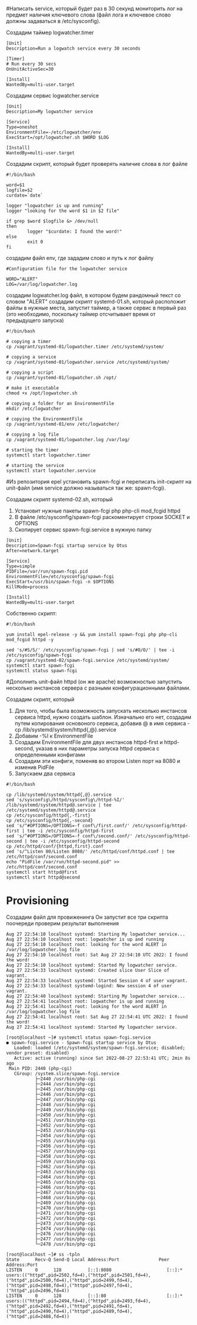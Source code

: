 #Написать service, который будет раз в 30 секунд мониторить лог на предмет наличия ключевого слова (файл лога и ключевое слово должны задаваться в /etc/sysconfig).

Создадим таймер
logwatcher.timer 
```
[Unit]
Description=Run a logwatch service every 30 seconds

[Timer]
# Run every 30 secs
OnUnitActiveSec=30

[Install]
WantedBy=multi-user.target
```
Создадим сервис
logwatcher.service
```
[Unit]
Description=My logwatcher service

[Service]
Type=oneshot
EnvironmentFile=-/etc/logwatcher/env
ExecStart=/opt/logwatcher.sh $WORD $LOG

[Install]
WantedBy=multi-user.target
```
Создадим скрипт, который будет проверять наличие слова в лог файле
```
#!/bin/bash

word=$1
logfile=$2
curdate=`date`

logger "logwatcher is up and running"
logger "looking for the word $1 in $2 file"

if grep $word $logfile &> /dev/null
then
        logger "$curdate: I found the word!"
else
        exit 0
fi
```
создадим файл env, где зададим слово и путь к лог файлу
```
#Configuration file for the logwatcher service

WORD="ALERT"
LOG=/var/log/logwatcher.log
```

создадим logwatcher.log файл, в котором будем рандомный текст со словом "ALERT"
создадим скрипт systemd-01.sh, который расположит файлы в нужные места, запустит таймер, а также сервис в первый раз (это необходимо, поскольку таймер отсчитывает время от предыдущего запуска)

```
#!/bin/bash

# copying a timer
cp /vagrant/systemd-01/logwatcher.timer /etc/systemd/system/

# copying a service
cp /vagrant/systemd-01/logwatcher.service /etc/systemd/system/

# copying a script
cp /vagrant/systemd-01/logwatcher.sh /opt/

# make it executable
chmod +x /opt/logwatcher.sh

# copying a folder for an EnvironmentFile
mkdir /etc/logwatcher

# copying the EnvironmentFile
cp /vagrant/systemd-01/env /etc/logwatcher/

# copying a log file
cp /vagrant/systemd-01/logwatcher.log /var/log/

# starting the timer
systemctl start logwatcher.timer

# starting the service
systemctl start logwatcher.service
```

#Из репозитория epel установить spawn-fcgi и переписать init-скрипт на unit-файл (имя service должно называться так же: spawn-fcgi).

Создадим скрипт systemd-02.sh, который
1. Установит нужные пакеты spawn-fcgi php php-cli mod_fcgid httpd
2. В файле /etc/sysconfig/spawn-fcgi раскоментирует строки SOCKET и OPTIONS
3. Скопирует сервис spawn-fcgi.service в нужную папку
```
[Unit]
Description=Spawn-fcgi startup service by Otus
After=network.target

[Service]
Type=simple
PIDFile=/var/run/spawn-fcgi.pid
EnvironmentFile=/etc/sysconfig/spawn-fcgi
ExecStart=/usr/bin/spawn-fcgi -n $OPTIONS
KillMode=process

[Install]
WantedBy=multi-user.target
```
Собственно скрипт:
```
#!/bin/bash

yum install epel-release -y && yum install spawn-fcgi php php-cli mod_fcgid httpd -y

sed 's/#S/S/' /etc/sysconfig/spawn-fcgi | sed 's/#O/O/' | tee -i /etc/sysconfig/spawn-fcgi
cp /vagrant/systemd-02/spawn-fcgi.service /etc/systemd/system/
systemctl start spawn-fcgi
systemctl status spawn-fcgi
```
#Дополнить unit-файл httpd (он же apache) возможностью запустить несколько инстансов сервера с разными конфигурационными файлами.

Создадим скрипт, который 
1. Для того, чтобы была возможность запускать несколько инстансов сервиса httpd, нужно создать шаблон. Изначально его нет, создадим путем копирования основоного сервиса, добавив @ в имя сервиса - cp /lib/systemd/system/httpd{,@}.service
2. Добавим -%I к EnvironmentFile
3. Создадим EnvironmentFile для двух инстансов httpd-first и httpd-second, указав в них параметры запуска httpd сервиса с определенными конфигами
4. Создадим эти конфиги, поменяв во втором Listen порт на 8080 и изменив PidFile
5. Запускаем два сервиса
```
#!/bin/bash

cp /lib/systemd/system/httpd{,@}.service
sed 's/sysconfig\/httpd/sysconfig\/httpd-%I/' /lib/systemd/system/httpd@.service | tee /etc/systemd/system/httpd@.service
cp /etc/sysconfig/httpd{,-first}
cp /etc/sysconfig/httpd{,-second}
sed 's/^#OPTIONS=/OPTIONS=-f conf\/first.conf/' /etc/sysconfig/httpd-first | tee -i /etc/sysconfig/httpd-first
sed 's/^#OPTIONS=/OPTIONS=-f conf\/second.conf/' /etc/sysconfig/httpd-second | tee -i /etc/sysconfig/httpd-second
cp /etc/httpd/conf/{httpd,first}.conf
sed 's/^Listen 80/Listen 8080/' /etc/httpd/conf/httpd.conf | tee /etc/httpd/conf/second.conf
echo "PidFile /var/run/httpd-second.pid" >> /etc/httpd/conf/second.conf
systemctl start httpd@first
systemctl start httpd@second
```

# Provisioning
Создадим файл для провиженинга
Он запустит все три скрипта поочереди
проверим результат выполнения
```
Aug 27 22:54:10 localhost systemd: Starting My logwatcher service...
Aug 27 22:54:10 localhost root: logwatcher is up and running
Aug 27 22:54:10 localhost root: looking for the word ALERT in /var/log/logwatcher.log file
Aug 27 22:54:10 localhost root: Sat Aug 27 22:54:10 UTC 2022: I found the word!
Aug 27 22:54:10 localhost systemd: Started My logwatcher service.
Aug 27 22:54:33 localhost systemd: Created slice User Slice of vagrant.
Aug 27 22:54:33 localhost systemd: Started Session 4 of user vagrant.
Aug 27 22:54:33 localhost systemd-logind: New session 4 of user vagrant.
Aug 27 22:54:40 localhost systemd: Starting My logwatcher service...
Aug 27 22:54:41 localhost root: logwatcher is up and running
Aug 27 22:54:41 localhost root: looking for the word ALERT in /var/log/logwatcher.log file
Aug 27 22:54:41 localhost root: Sat Aug 27 22:54:41 UTC 2022: I found the word!
Aug 27 22:54:41 localhost systemd: Started My logwatcher service.
```
```
[root@localhost ~]# systemctl status spawn-fcgi.service
● spawn-fcgi.service - Spawn-fcgi startup service by Otus
   Loaded: loaded (/etc/systemd/system/spawn-fcgi.service; disabled; vendor preset: disabled)
   Active: active (running) since Sat 2022-08-27 22:53:41 UTC; 2min 8s ago
 Main PID: 2440 (php-cgi)
   CGroup: /system.slice/spawn-fcgi.service
           ├─2440 /usr/bin/php-cgi
           ├─2444 /usr/bin/php-cgi
           ├─2445 /usr/bin/php-cgi
           ├─2446 /usr/bin/php-cgi
           ├─2447 /usr/bin/php-cgi
           ├─2448 /usr/bin/php-cgi
           ├─2449 /usr/bin/php-cgi
           ├─2450 /usr/bin/php-cgi
           ├─2451 /usr/bin/php-cgi
           ├─2452 /usr/bin/php-cgi
           ├─2453 /usr/bin/php-cgi
           ├─2454 /usr/bin/php-cgi
           ├─2455 /usr/bin/php-cgi
           ├─2456 /usr/bin/php-cgi
           ├─2457 /usr/bin/php-cgi
           ├─2458 /usr/bin/php-cgi
           ├─2459 /usr/bin/php-cgi
           ├─2462 /usr/bin/php-cgi
           ├─2463 /usr/bin/php-cgi
           ├─2464 /usr/bin/php-cgi
           ├─2465 /usr/bin/php-cgi
           ├─2466 /usr/bin/php-cgi
           ├─2467 /usr/bin/php-cgi
           ├─2468 /usr/bin/php-cgi
           ├─2469 /usr/bin/php-cgi
           ├─2470 /usr/bin/php-cgi
           ├─2471 /usr/bin/php-cgi
           ├─2472 /usr/bin/php-cgi
           ├─2473 /usr/bin/php-cgi
           ├─2474 /usr/bin/php-cgi
           ├─2476 /usr/bin/php-cgi
           ├─2477 /usr/bin/php-cgi
           └─2478 /usr/bin/php-cgi
```
```
[root@localhost ~]# ss -tpln
State      Recv-Q Send-Q Local Address:Port               Peer Address:Port           
LISTEN     0      128          [::]:8080                     [::]:*                   users:(("httpd",pid=2502,fd=4),("httpd",pid=2501,fd=4),("httpd",pid=2500,fd=4),("httpd",pid=2499,fd=4),("httpd",pid=2498,fd=4),("httpd",pid=2497,fd=4),("httpd",pid=2496,fd=4))
LISTEN     0      128          [::]:80                       [::]:*                   users:(("httpd",pid=2494,fd=4),("httpd",pid=2493,fd=4),("httpd",pid=2492,fd=4),("httpd",pid=2491,fd=4),("httpd",pid=2490,fd=4),("httpd",pid=2489,fd=4),("httpd",pid=2488,fd=4))
```
